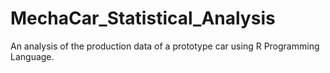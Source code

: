 # MechaCar_Statistical_Analysis
An analysis of the production data of a prototype car using R Programming Language. 
